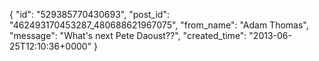  {
   "id": "529385770430693",
   "post_id": "462493170453287_480688621967075",
   "from_name": "Adam Thomas",
   "message": "What's next Pete Daoust??",
   "created_time": "2013-06-25T12:10:36+0000"
 }
